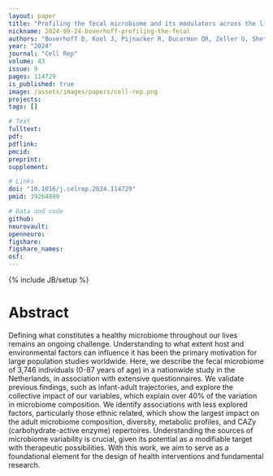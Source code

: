 ```yaml
---
layout: paper
title: "Profiling the fecal microbiome and its modulators across the lifespan in the Netherlands"
nickname: 2024-09-24-boverhoff-profiling-the-fecal
authors: "Boverhoff D, Kool J, Pijnacker R, Ducarmon QR, Zeller G, Shetty S, Sie S, Mulder AC, van der Klis F, Franz E, Mughini-Gras L, van Baarle D, Fuentes S"
year: "2024"
journal: "Cell Rep"
volume: 43
issue: 9
pages: 114729
is_published: true
image: /assets/images/papers/cell-rep.png
projects:
tags: []

# Text
fulltext:
pdf:
pdflink:
pmcid: 
preprint:
supplement:

# Links
doi: "10.1016/j.celrep.2024.114729"
pmid: 39264809

# Data and code
github:
neurovault:
openneuro:
figshare:
figshare_names:
osf:
---
```

{% include JB/setup %}

# Abstract

Defining what constitutes a healthy microbiome throughout our lives remains an ongoing challenge. Understanding to what extent host and environmental factors can influence it has been the primary motivation for large population studies worldwide. Here, we describe the fecal microbiome of 3,746 individuals (0-87 years of age) in a nationwide study in the Netherlands, in association with extensive questionnaires. We validate previous findings, such as infant-adult trajectories, and explore the collective impact of our variables, which explain over 40% of the variation in microbiome composition. We identify associations with less explored factors, particularly those ethnic related, which show the largest impact on the adult microbiome composition, diversity, metabolic profiles, and CAZy (carbohydrate-active enzyme) repertoires. Understanding the sources of microbiome variability is crucial, given its potential as a modifiable target with therapeutic possibilities. With this work, we aim to serve as a foundational element for the design of health interventions and fundamental research.
